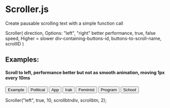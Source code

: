 # Scroller.js

Create pausable scrolling text with a simple function call

Scroller(
direction,              Options: "left", "right"
better performance,               true, false
speed,                            Higher = slower
div-containing-buttons-id,
buttons-to-scroll-name, 
scrollID
)


## Examples:


#### Scroll to left, performance better but not as smooth animation, moving 1px every 10ms

<div class="scroll-left" onmouseover="StopS(2)" onmouseout="StartS(2)" id="scrolldiv">
    <button name="scrollbtn" class="scroll-graybtn">Example</button>
    <button name="scrollbtn" class="scroll-graybtn">Political</button>
    <button name="scrollbtn" class="scroll-graybtn">App</button>
    <button name="scrollbtn" class="scroll-graybtn">Irak</button>
    <button name="scrollbtn" class="scroll-graybtn">Feminist</button>
    <button name="scrollbtn" class="scroll-graybtn">Program</button>
    <button name="scrollbtn" class="scroll-graybtn">School</button>
</div>

Scroller("left", true, 10, scrollbtndiv, scrollbtn, 2);
